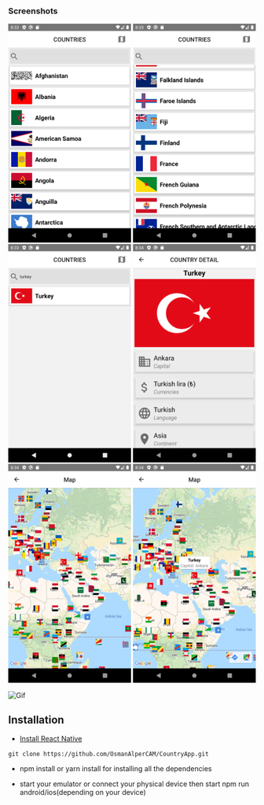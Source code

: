 ### Screenshots

<img src="./src/Assets/Screenshots/Screenshot1.png" alt="Gif" width="250"/> <img src="./src/Assets/Screenshots/Screenshot2.png" alt="Gif" width="250"/> <img src="./src/Assets/Screenshots/Screenshot3.png" alt="Gif" width="250"/>
<img src="./src/Assets/Screenshots/Screenshot4.png" alt="Gif" width="250"/> <img src="./src/Assets/Screenshots/Screenshot5.png" alt="Gif" width="250"/> <img src="./src/Assets/Screenshots/Screenshot6.png" alt="Gif" width="250"/>

<img src="./src/Assets/Screenshots/countries.gif" alt="Gif" width="250"/>

## Installation

- [Install React Native](https://reactnative.dev/docs/environment-setup)

```
git clone https://github.com/OsmanAlperCAM/CountryApp.git
```

- npm install or yarn install for installing all the dependencies

- start your emulator or connect your physical device then start npm run android/ios(depending on your device)